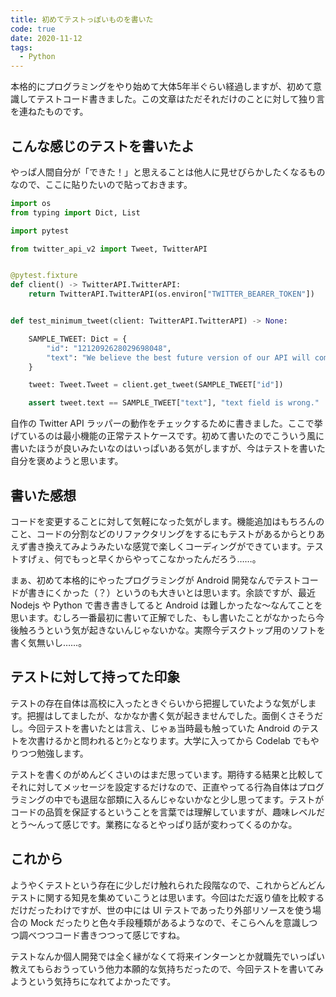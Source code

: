 ```yaml
---
title: 初めてテストっぽいものを書いた
code: true
date: 2020-11-12
tags:
  - Python
---
```


本格的にプログラミングをやり始めて大体5年半ぐらい経過しますが、初めて意識してテストコード書きました。この文章はただそれだけのことに対して独り言を連ねたものです。

## こんな感じのテストを書いたよ

やっぱ人間自分が「できた！」と思えることは他人に見せびらかしたくなるものなので、ここに貼りたいので貼っておきます。

```py
import os
from typing import Dict, List

import pytest

from twitter_api_v2 import Tweet, TwitterAPI


@pytest.fixture
def client() -> TwitterAPI.TwitterAPI:
    return TwitterAPI.TwitterAPI(os.environ["TWITTER_BEARER_TOKEN"])


def test_minimum_tweet(client: TwitterAPI.TwitterAPI) -> None:

    SAMPLE_TWEET: Dict = {
        "id": "1212092628029698048",
        "text": "We believe the best future version of our API will come from building it with YOU. Here\u2019s to another great year with everyone who builds on the Twitter platform. We can\u2019t wait to continue working with you in the new year. https://t.co/yvxdK6aOo2",
    }

    tweet: Tweet.Tweet = client.get_tweet(SAMPLE_TWEET["id"])

    assert tweet.text == SAMPLE_TWEET["text"], "text field is wrong."
```

自作の Twitter API ラッパーの動作をチェックするために書きました。ここで挙げているのは最小機能の正常テストケースです。初めて書いたのでこういう風に書いたほうが良いみたいなのはいっぱいある気がしますが、今はテストを書いた自分を褒めようと思います。

## 書いた感想

コードを変更することに対して気軽になった気がします。機能追加はもちろんのこと、コードの分割などのリファクタリングをするにもテストがあるからとりあえず書き換えてみようみたいな感覚で楽しくコーディングができています。テストすげぇ、何でもっと早くからやってこなかったんだろう……。

まぁ、初めて本格的にやったプログラミングが Android 開発なんでテストコードが書きにくかった（？）というのも大きいとは思います。余談ですが、最近 Nodejs や Python で書き書きしてると Android は難しかったな〜なんてことを思います。むしろ一番最初に書いて正解でした、もし書いたことがなかったら今後触ろうという気が起きないんじゃないかな。実際今デスクトップ用のソフトを書く気無いし……。

## テストに対して持ってた印象

テストの存在自体は高校に入ったときぐらいから把握していたような気がします。把握はしてましたが、なかなか書く気が起きませんでした。面倒くさそうだし。今回テストを書いたとは言え、じゃぁ当時最も触っていた Android のテストを次書けるかと問われるとｳｯとなります。大学に入ってから Codelab でもやりつつ勉強します。

テストを書くのがめんどくさいのはまだ思っています。期待する結果と比較してそれに対してメッセージを設定するだけなので、正直やってる行為自体はプログラミングの中でも退屈な部類に入るんじゃないかなと少し思ってます。テストがコードの品質を保証するということを言葉では理解していますが、趣味レベルだとう〜んって感じです。業務になるとやっぱり話が変わってくるのかな。

## これから

ようやくテストという存在に少しだけ触れられた段階なので、これからどんどんテストに関する知見を集めていこうとは思います。今回はただ返り値を比較するだけだったわけですが、世の中には UI テストであったり外部リソースを使う場合の Mock だったりと色々手段種類があるようなので、そこらへんを意識しつつ調べつつコード書きつつって感じですね。

テストなんか個人開発では全く縁がなくて将来インターンとか就職先でいっぱい教えてもらおうっていう他力本願的な気持ちだったので、今回テストを書いてみようという気持ちになれてよかったです。
